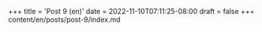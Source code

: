 +++
title = 'Post 9 (en)'
date = 2022-11-10T07:11:25-08:00
draft = false
+++
content/en/posts/post-9/index.md

